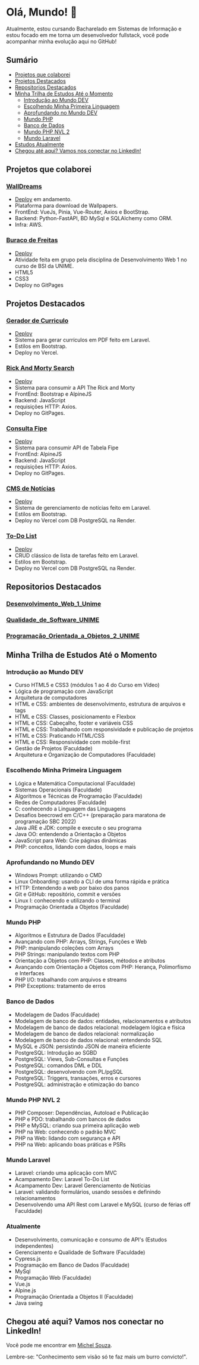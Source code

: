 # Olá, Mundo! 👋

Atualmente, estou cursando Bacharelado em Sistemas de Informação e estou focado em me torna um desenvolvedor fullstack, você pode acompanhar minha evolução aqui no GitHub!

## Sumário

- [Projetos que colaborei](#Projetos-que-colaborei)
- [Projetos Destacados](#projetos-destacados)
- [Repositorios Destacados](#repositorios-destacados)
- [Minha Trilha de Estudos Até o Momento](#minha-trilha-de-estudos-até-o-momento)
  - [Introdução ao Mundo DEV](#introdução-ao-mundo-dev)
  - [Escolhendo Minha Primeira Linguagem](#escolhendo-minha-primeira-linguagem)
  - [Aprofundando no Mundo DEV](#aprofundando-no-mundo-dev)
  - [Mundo PHP](#mundo-php)
  - [Banco de Dados](#banco-de-dados)
  - [Mundo PHP NVL 2](#mundo-php-nvl-2)
  - [Mundo Laravel](#mundo-laravel)
- [Estudos Atualmente](#atualmente)
- [Chegou até aqui? Vamos nos conectar no LinkedIn!](#chegou-até-aqui-vamos-nos-conectar-no-linkedin)


## Projetos que colaborei

### [WallDreams](https://github.com/MichelNsouza/walldreams)
- [Deploy](#) em andamento.
- Plataforma para download de Wallpapers.
- FrontEnd: VueJs, Pinia, Vue-Router, Axios e BootStrap.
- Backend: Python-FastAPI, BD MySql e SQLAlchemy como ORM.
- Infra: AWS.

### [Buraco de Freitas](https://github.com/MichelNsouza/Atividade3-web1)

- [Deploy](https://michelnsouza.github.io/BuracoDeFreitas_Parcial1Web1Unime/)
- Atividade feita em grupo pela disciplina de Desenvolvimento Web 1 no curso de BSI da UNIME.
- HTML5
- CSS3
- Deploy no GitPages

## Projetos Destacados

### [Gerador de Curriculo](https://github.com/MichelNsouza/GeradorCV/)

- [Deploy](https://geradorcurriculo.vercel.app/)
- Sistema para gerar currículos em PDF feito em Laravel.
- Estilos em Bootstrap.
- Deploy no Vercel.

  
### [Rick And Morty Search](https://github.com/MichelNsouza/RickAndMortySearch)

- [Deploy](https://michelnsouza.github.io/RickAndMortySearch/)
- Sistema para consumir a API The Rick and Morty 
- FrontEnd: Bootstrap e AlpineJS
- Backend: JavaScript
- requisições HTTP: Axios.
- Deploy no GitPages.

### [Consulta Fipe](https://github.com/MichelNsouza/Consulta_API_TabelaFipe)

- [Deploy](https://michelnsouza.github.io/Consulta_API_TabelaFipe/)
- Sistema para consumir API de Tabela Fipe
- FrontEnd: AlpineJS
- Backend: JavaScript
- requisições HTTP: Axios.
- Deploy no GitPages.

### [CMS de Notícias](https://github.com/MichelNsouza/LaravelCMS)

- [Deploy](https://laravel-cms.vercel.app/)
- Sistema de gerenciamento de notícias feito em Laravel.
- Estilos em Bootstrap.
- Deploy no Vercel com DB PostgreSQL na Render.

### [To-Do List](https://github.com/MichelNsouza/ToDo)

- [Deploy](https://to-do-list-michel.vercel.app/)
- CRUD clássico de lista de tarefas feito em Laravel.
- Estilos em Bootstrap.
- Deploy no Vercel com DB PostgreSQL na Render.



  
## Repositorios Destacados

### [Desenvolvimento_Web_1_Unime](https://github.com/MichelNsouza/Desenvolvimento_Web_1_Unime)

### [Qualidade_de_Software_UNIME](https://github.com/MichelNsouza/Qualidade_de_Software_UNIME)

### [Programação_Orientada_a_Objetos_2_UNIME](https://github.com/MichelNsouza/POO_2_UNIME)


## Minha Trilha de Estudos Até o Momento
### Introdução ao Mundo DEV

- Curso HTML5 e CSS3 (módulos 1 ao 4 do Curso em Vídeo)
- Lógica de programação com JavaScript
- Arquitetura de computadores
- HTML e CSS: ambientes de desenvolvimento, estrutura de arquivos e tags
- HTML e CSS: Classes, posicionamento e Flexbox
- HTML e CSS: Cabeçalho, footer e variáveis CSS
- HTML e CSS: Trabalhando com responsividade e publicação de projetos
- HTML e CSS: Praticando HTML/CSS
- HTML e CSS: Responsividade com mobile-first
- Gestão de Projetos (Faculdade)
-	Arquitetura e Organização de Computadores (Faculdade)
  
### Escolhendo Minha Primeira Linguagem
- Lógica e Matemática Computacional	(Faculdade)
- Sistemas Operacionais (Faculdade)
- Algoritmos e Técnicas de Programação (Faculdade)
- Redes de Computadores	(Faculdade)
- C: conhecendo a Linguagem das Linguagens
- Desafios beecrowd em C/C++ (preparação para maratona de programação SBC 2022)
- Java JRE e JDK: compile e execute o seu programa
- Java OO: entendendo a Orientação a Objetos
- JavaScript para Web: Crie páginas dinâmicas
- PHP: conceitos, lidando com dados, loops e mais

### Aprofundando no Mundo DEV

- Windows Prompt: utilizando o CMD
- Linux Onboarding: usando a CLI de uma forma rápida e prática
- HTTP: Entendendo a web por baixo dos panos
- Git e GitHub: repositório, commit e versões
- Linux I: conhecendo e utilizando o terminal
- Programação Orientada a Objetos (Faculdade)

### Mundo PHP
- Algoritmos e Estrutura de Dados	(Faculdade)
- Avançando com PHP: Arrays, Strings, Funções e Web
- PHP: manipulando coleções com Arrays
- PHP Strings: manipulando textos com PHP
- Orientação a Objetos com PHP: Classes, métodos e atributos
- Avançando com Orientação a Objetos com PHP: Herança, Polimorfismo e Interfaces
- PHP I/O: trabalhando com arquivos e streams
- PHP Exceptions: tratamento de erros

### Banco de Dados
- Modelagem de Dados (Faculdade)
- Modelagem de banco de dados: entidades, relacionamentos e atributos
- Modelagem de banco de dados relacional: modelagem lógica e física
- Modelagem de banco de dados relacional: normalização
- Modelagem de banco de dados relacional: entendendo SQL
- MySQL e JSON: persistindo JSON de maneira eficiente
- PostgreSQL: Introdução ao SGBD
- PostgreSQL: Views, Sub-Consultas e Funções
- PostgreSQL: comandos DML e DDL
- PostgreSQL: desenvolvendo com PL/pgSQL
- PostgreSQL: Triggers, transações, erros e cursores
- PostgreSQL: administração e otimização do banco

### Mundo PHP NVL 2

- PHP Composer: Dependências, Autoload e Publicação
- PHP e PDO: trabalhando com bancos de dados
- PHP e MySQL: criando sua primeira aplicação web
- PHP na Web: conhecendo o padrão MVC
- PHP na Web: lidando com segurança e API
- PHP na Web: aplicando boas práticas e PSRs

### Mundo Laravel

- Laravel: criando uma aplicação com MVC
- Acampamento Dev: Laravel To-Do List
- Acampamento Dev: Laravel Gerenciamento de Notícias
- Laravel: validando formulários, usando sessões e definindo relacionamentos
- Desenvolvendo uma API Rest com Laravel e MySQL (curso de férias off Faculdade)

### Atualmente
- Desenvolvimento, comunicação e consumo de API's (Estudos independentes)
-	Gerenciamento e Qualidade de Software (Faculdade)
  - Cypress.js
-	Programação em Banco de Dados (Faculdade)
  - MySql
-	Programação Web (Faculdade)
  - Vue.js
  - Alpine.js
-	Programação Orientada a Objetos II (Faculdade)
  - Java swing

## Chegou até aqui? Vamos nos conectar no LinkedIn!

Você pode me encontrar em [Michel Souza](https://www.linkedin.com/in/michel-n-souza/).

Lembre-se: "Conhecimento sem visão só te faz mais um burro convicto!".
